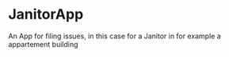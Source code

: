 # JanitorApp

An App for filing issues, in this case for a Janitor in for example a appartement building
